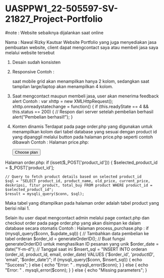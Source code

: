# UASPPW1_22-505597-SV-21827_Project-Portfolio
#note : Website sebaiknya dijalankan saat online

Nama : Nawal Rizky Kautsar
Website Portfolio yang juga menyediakan jasa pembuatan website, client dapat mengcontact saya atau membeli jasa saya melalui website tersebut

1. Desain sudah konsisten
2. Responsive
   Contoh : 
   <div data-aos="fade-up" data-aos-offset="300"data-aos-easing="ease-in-sine"class="grid grid-cols-2 lg:grid-cols-4 lg:mx-[13rem] lg:mt-10 gap-2 mx-2 md:gap-5 md:mx-5 align-bottom">
   saat mobile grid akan menampilkan hanya 2 kolom, sedangkan saat tampilan large/laptop akan menampilkan 4 kolom.
3. Saat mengcontact maupun membeli jasa, user akan menerima feedback alert
   Contoh :
   var xhttp = new XMLHttpRequest();
        xhttp.onreadystatechange = function() {
            if (this.readyState == 4 && this.status == 200) {
                // Respon dari server setelah pembelian berhasil
                alert("Pembelian berhasil!");
            }
  
4. Konten dinamis 
   Terdapat pada page order.php yang digunakan untuk menampilkan kolom dari tabel database yang sesuai dengan product id yang dipanggil melalui button pada halaman price.php seperti contoh dibawah
   Contoh :
  Halaman price.php:
   <form  action="order.php" method="POST">
        <input type="hidden" name="product_id" value="1">
        <input value="Choose plan" type="submit" class="text-neutral-900 bg-gradient-to-r from-[#04E762] to-[#89FC00] focus:ring-4 focus:outline-none font-medium rounded-lg text-sm px-5 py-2.5 inline-flex justify-center w-full text-center" >
        </form>
  
  Halaman order.php:
  if (isset($_POST['product_id'])) {
    $selected_product_id = $_POST['product_id'];

    // Query to fetch product details based on selected product_id
    $sql = "SELECT product_id, product_name, old_price, current_price, deskripsi, fitur_product, total_buy FROM product WHERE product_id = $selected_product_id";
    $result = mysqli_query($conn, $sql);
  
  Maka tabel yang ditampilkan pada halaman order adalah tabel product yang berisi nilai 1.
  
  Selain itu user dapat mengcontact admin melalui page contact.php dan checkout order pada page order.php yang akan disimpan ke dalam database secara otomatis 
  Contoh :
  Halaman process_purchase.php :
  if (mysqli_query($conn, $update_sql)) {
    // Tambahkan data pembelian ke tabel orderan
    $order_id = generateOrderID(); // Buat fungsi generateOrderID() untuk menghasilkan ID pesanan yang unik
    $order_date = date("Y-m-d"); // Tanggal saat ini
    $insert_sql = "INSERT INTO orderan (order_id, product_id, email, order_date) VALUES ('$order_id', '$productID', '$email', '$order_date')";
    if (mysqli_query($conn, $insert_sql)) {
        echo "Success";
    } else {
        echo "Error: " . mysqli_error($conn);
    }
} else {
    echo "Error: " . mysqli_error($conn);
}
} else {
echo "Missing parameters";
}
  
 
  
